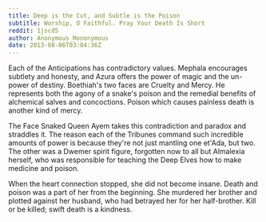 ```yaml
---
title: Deep is the Cut, and Subtle is the Poison
subtitle: Worship, O Faithful. Pray Your Death Is Short
reddit: 1jscd5
author: Anonymous_Mononymous
date: 2013-08-06T03:04:36Z
---
```


Each of the Anticipations has contradictory values. Mephala encourages subtlety
and honesty, and Azura offers the power of magic and the un-power of destiny.
Boethiah's two faces are Cruelty and Mercy. He represents both the agony of a
snake's poison and the remedial benefits of alchemical salves and concoctions.
Poison which causes painless death is another kind of mercy.

The Face Snaked Queen Ayem takes this contradiction and paradox and straddles
it. The reason each of the Tribunes command such incredible amounts of power is
because they're not just mantling one et'Ada, but two. The other was a Dwemer
spirit figure, forgotten now to all but Almalexia herself, who was responsible
for teaching the Deep Elves how to make medicine and poison.

When the heart connection stopped, she did not become insane. Death and poison
was a part of her from the beginning. She murdered her brother and plotted
against her husband, who had betrayed her for her half-brother. Kill or be
killed; swift death is a kindness.
